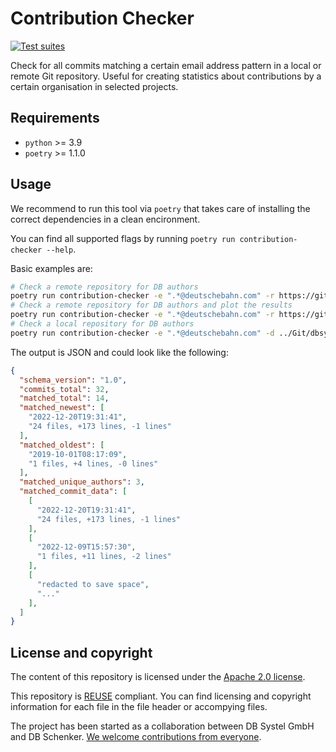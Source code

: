 <!--
SPDX-FileCopyrightText: 2023 DB Systel GmbH

SPDX-License-Identifier: Apache-2.0
-->

# Contribution Checker

[![Test suites](https://github.com/dbschenker/contribution-checker/actions/workflows/test.yaml/badge.svg)](https://github.com/dbschenker/contribution-checker/actions/workflows/test.yaml)
<!-- TODO: Add REUSE API badge once public -->

Check for all commits matching a certain email address pattern in a local or
remote Git repository. Useful for creating statistics about contributions by a
certain organisation in selected projects.

## Requirements

* `python` >= 3.9
* `poetry` >= 1.1.0

## Usage

We recommend to run this tool via `poetry` that takes care of installing the
correct dependencies in a clean encironment.

You can find all supported flags by running `poetry run contribution-checker --help`.

Basic examples are:

```bash
# Check a remote repository for DB authors
poetry run contribution-checker -e ".*@deutschebahn.com" -r https://github.com/dbsystel/playground
# Check a remote repository for DB authors and plot the results
poetry run contribution-checker -e ".*@deutschebahn.com" -r https://github.com/fsfe/reuse-tool --plot
# Check a local repository for DB authors
poetry run contribution-checker -e ".*@deutschebahn.com" -d ../Git/dbsystel-playground
```

The output is JSON and could look like the following:

```json
{
  "schema_version": "1.0",
  "commits_total": 32,
  "matched_total": 14,
  "matched_newest": [
    "2022-12-20T19:31:41",
    "24 files, +173 lines, -1 lines"
  ],
  "matched_oldest": [
    "2019-10-01T08:17:09",
    "1 files, +4 lines, -0 lines"
  ],
  "matched_unique_authors": 3,
  "matched_commit_data": [
    [
      "2022-12-20T19:31:41",
      "24 files, +173 lines, -1 lines"
    ],
    [
      "2022-12-09T15:57:30",
      "1 files, +11 lines, -2 lines"
    ],
    [
      "redacted to save space",
      "..."
    ],
  ]
}
```

## License and copyright

The content of this repository is licensed under the [Apache 2.0
license](https://www.apache.org/licenses/LICENSE-2.0).

This repository is [REUSE](https://reuse.software) compliant. You can find
licensing and copyright information for each file in the file header or
accompying files.

The project has been started as a collaboration between DB Systel GmbH and DB
Schenker. [We welcome contributions from everyone](CONTRIBUTING.md).

